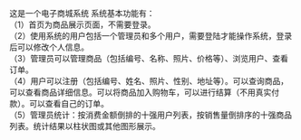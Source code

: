 这是一个电子商城系统
系统基本功能有：  
（1）首页为商品展示页面，不需要登录。  
（2）使用系统的用户包括一个管理员和多个用户，需要登陆才能操作系统，登录后可以修改个人信息。  
（3）管理员可以管理商品（包括编号、名称、照片、价格等）、浏览用户、查看订单。  
（4）用户可以注册（包括编号、姓名、照片、性别、地址等）。可以查询商品，可以查看商品详细信息。可以将商品加入购物车，可以进行结算（不用真实付款）。可以查看自己的订单。  
（5）管理员统计：按消费金额倒排的十强用户列表，按销售量倒排序的十强商品列表。统计结果以柱状图或其他图形展示。  
